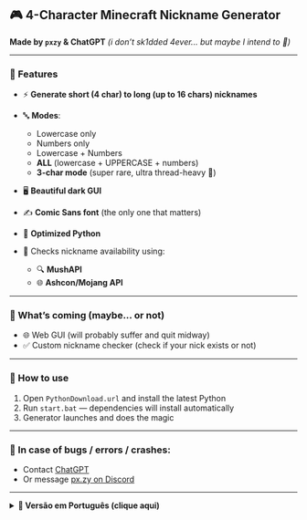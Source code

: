 ## 🎮 4-Character Minecraft Nickname Generator

**Made by `pxzy` & ChatGPT**
*(i don’t sk1dded 4ever... but maybe I intend to 👀)*

---

### 🔧 Features

* ⚡️ **Generate short (4 char) to long (up to 16 chars) nicknames**
* 🔤 **Modes**:

  * Lowercase only
  * Numbers only
  * Lowercase + Numbers
  * **ALL** (lowercase + UPPERCASE + numbers)
  * **3-char mode** (super rare, ultra thread-heavy 👻)
* 🖥️ **Beautiful dark GUI**
* ✍️ **Comic Sans font** (the only one that matters)
* 🐍 **Optimized Python**
* 📡 Checks nickname availability using:

  * 🔍 **MushAPI**
  * 🌐 **Ashcon/Mojang API**

---

### 🚧 What’s coming (maybe... or not)

* 🌐 Web GUI (will probably suffer and quit midway)
* ✅ Custom nickname checker (check if your nick exists or not)

---

### 🧪 How to use

1. Open `PythonDownload.url` and install the latest Python
2. Run `start.bat` — dependencies will install automatically
3. Generator launches and does the magic

---

### 🐞 In case of bugs / errors / crashes:

* Contact [ChatGPT](https://chatgpt.com/)
* Or message [px.zy on Discord](https://discordlookup.com/user/1335783201850789958)

---

<details>
<summary><strong>📘 Versão em Português (clique aqui)</strong></summary>

## 🎮 Gerador de Nicknames para Minecraft (4 caracteres)

**Feito por `pxzy` e ChatGPT**
*(eu nunca sk1ddei... mas talvez eu irei... 👀)*

---

### 🔧 Funções

* ⚡️ **Gere nicks curtos (4 letras) até longos (16 letras)**
* 🔤 **Modos**:

  * Apenas letras minúsculas
  * Apenas números
  * Letras minúsculas + números
  * **TODOS** (minúsculas + MAIÚSCULAS + números)
  * **Modo 3 letras** (muito raro, consome MUITA thread 👻)
* 🖥️ **Interface escura, minimalista e bonita**
* ✍️ **Fonte Comic Sans** (a melhor, foda-se)
* 🐍 **Python otimizado**
* 📡 Checagem de nicks via:

  * 🔍 **MushAPI**
  * 🌐 **Ashcon/Mojang API**

---

### 🚧 O que pretendo (talvez... ou não)

* 🌐 Web GUI (provavelmente vou desistir no meio)
* ✅ Verificador de nick personalizado (ver se o nick existe)

---

### 🧪 Como usar

1. Abra `PythonDownload.url` e baixe o Python mais recente
2. Execute `start.bat` — as dependências vão instalar automaticamente
3. O gerador abrirá sozinho depois disso

---

### 🐞 Em caso de bugs / erros / travamentos:

* Fale com o [ChatGPT](https://chatgpt.com/)
* Ou com o [px.zy no Discord](https://discordlookup.com/user/1335783201850789958)

---
</details>
